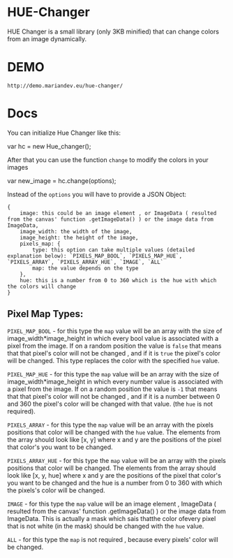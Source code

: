 HUE-Changer
===========

HUE Changer is a small library (only 3KB minified) that can change colors from an image dynamically.

DEMO
====

    http://demo.mariandev.eu/hue-changer/

Docs
====

You can initialize Hue Changer like this:

var hc = new Hue_changer();

After that you can use the function `change` to modify the colors in your images

var new_image = hc.change(options);

Instead of the `options` you will have to provide a JSON Object:

    {
        image: this could be an image element , or ImageData ( resulted from the canvas' function .getImageData() ) or the image data from ImageData,
        image_width: the width of the image,
        image_height: the height of the image,
        pixels_map: {
            type: this option can take multiple values (detailed explanation below): `PIXELS_MAP_BOOL`, `PIXELS_MAP_HUE`, `PIXELS_ARRAY`, `PIXELS_ARRAY_HUE`, `IMAGE`, `ALL`
            map: the value depends on the type
        },
        hue: this is a number from 0 to 360 which is the hue with which the colors will change
    }

Pixel Map Types:
----------------

`PIXEL_MAP_BOOL` - for this type the `map` value will be an array with the size of image_width*image_height in which every bool value is associated with a pixel from the image. If on a random position the value is `false` that means that that pixel's color will not be changed , and if it is `true` the pixel's color will be changed. This type replaces the color with the specified `hue` value.

`PIXEL_MAP_HUE` - for this type the `map` value will be an array with the size of image_width*image_height in which every number value is associated with a pixel from the image. If on a random position the value is `-1` that means that that pixel's color will not be changed , and if it is a number between 0 and 360 the pixel's color will be changed with that value. (the `hue` is not required).

`PIXELS_ARRAY` - for this type the `map` value will be an array with the pixels positions that color will be changed with the `hue` value. The elements from the array should look like [x, y] where x and y are the positions of the pixel that color's you want to be changed.

`PIXELS_ARRAY_HUE` - for this type the `map` value will be an array with the pixels positions that color will be changed. The elements from the array should look like [x, y, hue] where x and y are the positions of the pixel that color's you want to be changed and the hue is a number from 0 to 360 with which the pixels's color will be changed.

`IMAGE` - for this type the `map` value will be an image element , ImageData ( resulted from the canvas' function .getImageData() ) or the image data from ImageData. This is actually a mask which sais thatthe color ofevery pixel that is not white (in the mask) should be changed with the `hue` value.

`ALL` - for this type the `map` is not required , because every pixels' color will be changed.